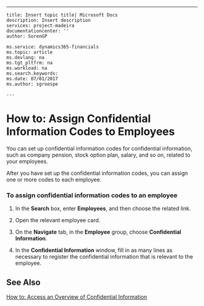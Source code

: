 ---
    title: Insert topic title| Microsoft Docs
    description: Insert description
    services: project-madeira
    documentationcenter: ''
    author: SorenGP

    ms.service: dynamics365-financials
    ms.topic: article
    ms.devlang: na
    ms.tgt_pltfrm: na
    ms.workload: na
    ms.search.keywords:
    ms.date: 07/01/2017
    ms.author: sgroespe

    ---
# How to: Assign Confidential Information Codes to Employees
You can set up confidential information codes for confidential information, such as company pension, stock option plan, salary, and so on, related to your employees.  
  
 After you have set up the confidential information codes, you can assign one or more codes to each employee.  
  
### To assign confidential information codes to an employee  
  
1.  In the **Search** box, enter **Employees**, and then choose the related link.  
  
2.  Open the relevant employee card.  
  
3.  On the **Navigate** tab, in the **Employee** group, choose **Confidential Information**.  
  
4.  In the **Confidential Information** window, fill in as many lines as necessary to register the confidential information that is relevant to the employee.  
  
## See Also  
 [How to: Access an Overview of Confidential Information](../HumanResources/how-to-access-an-overview-of-confidential-information.md)